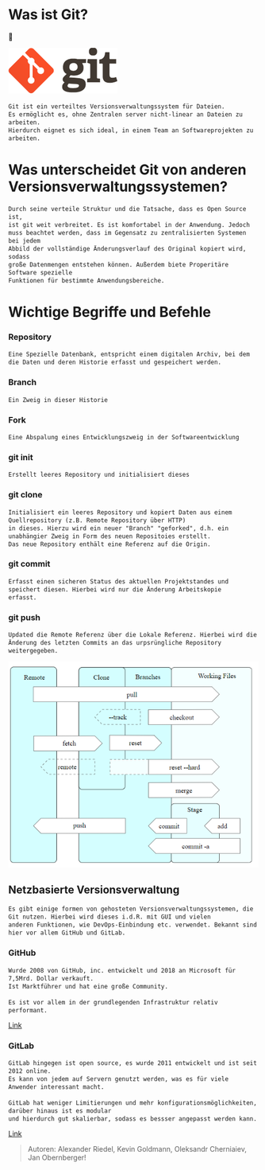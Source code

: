 # Was ist Git?

🦄

![GitLogo](bilder/0.png)


    Git ist ein verteiltes Versionsverwaltungssystem für Dateien.
    Es ermöglicht es, ohne Zentralen server nicht-linear an Dateien zu arbeiten. 
    Hierdurch eignet es sich ideal, in einem Team an Softwareprojekten zu arbeiten.


# Was unterscheidet Git von anderen Versionsverwaltungssystemen? 

    Durch seine verteile Struktur und die Tatsache, dass es Open Source ist,
    ist git weit verbreitet. Es ist komfortabel in der Anwendung. Jedoch
    muss beachtet werden, dass im Gegensatz zu zentralisierten Systemen bei jedem
    Abbild der vollständige Änderungsverlauf des Original kopiert wird, sodass
    große Datenmengen entstehen können. Außerdem biete Properitäre Software spezielle
    Funktionen für bestimmte Anwendungsbereiche.

# Wichtige Begriffe und Befehle

### Repository

	Eine Spezielle Datenbank, entspricht einem digitalen Archiv, bei dem die Daten und deren Historie erfasst und gespeichert werden.

### Branch

	Ein Zweig in dieser Historie

### Fork
	
	Eine Abspalung eines Entwicklungszweig in der Softwareentwicklung

### git init

	Erstellt leeres Repository und initialisiert dieses

### git clone

	Initialisiert ein leeres Repository und kopiert Daten aus einem Quellrepository (z.B. Remote Repository über HTTP)
	in dieses. Hierzu wird ein neuer "Branch" "geforked", d.h. ein unabhängier Zweig in Form des neuen Repositoies erstellt.
	Das neue Repository enthält eine Referenz auf die Origin.

### git commit

	Erfasst einen sicheren Status des aktuellen Projektstandes und speichert diesen. Hierbei wird nur die Änderung Arbeitskopie
	erfasst.

### git push


	Updated die Remote Referenz über die Lokale Referenz. Hierbei wird die Änderung des letzten Commits an das urpsrüngliche Repository
	weitergegeben.

![GitDiagram](bilder/1.png)

## Netzbasierte Versionsverwaltung

    Es gibt einige formen von gehosteten Versionsverwaltungssystemen, die Git nutzen. Hierbei wird dieses i.d.R. mit GUI und vielen 
    anderen Funktionen, wie DevOps-Einbindung etc. verwendet. Bekannt sind hier vor allem GitHub und GitLab.

### GitHub

	Wurde 2008 von GitHub, inc. entwickelt und 2018 an Microsoft für 7,5Mrd. Dollar verkauft.
	Ist Marktführer und hat eine große Community.

	Es ist vor allem in der grundlegenden Infrastruktur relativ performant.

[Link](https://github.com/)

### GitLab

	GitLab hingegen ist open source, es wurde 2011 entwickelt und ist seit 2012 online.
	Es kann von jedem auf Servern genutzt werden, was es für viele Anwender interessant macht.

	GitLab hat weniger Limitierungen und mehr konfigurationsmöglichkeiten, darüber hinaus ist es modular
	und hierdurch gut skalierbar, sodass es bessser angepasst werden kann.

[Link](https://gitlab.com/)

> Autoren: Alexander Riedel, Kevin Goldmann, Oleksandr Cherniaiev, Jan Obernberger!
